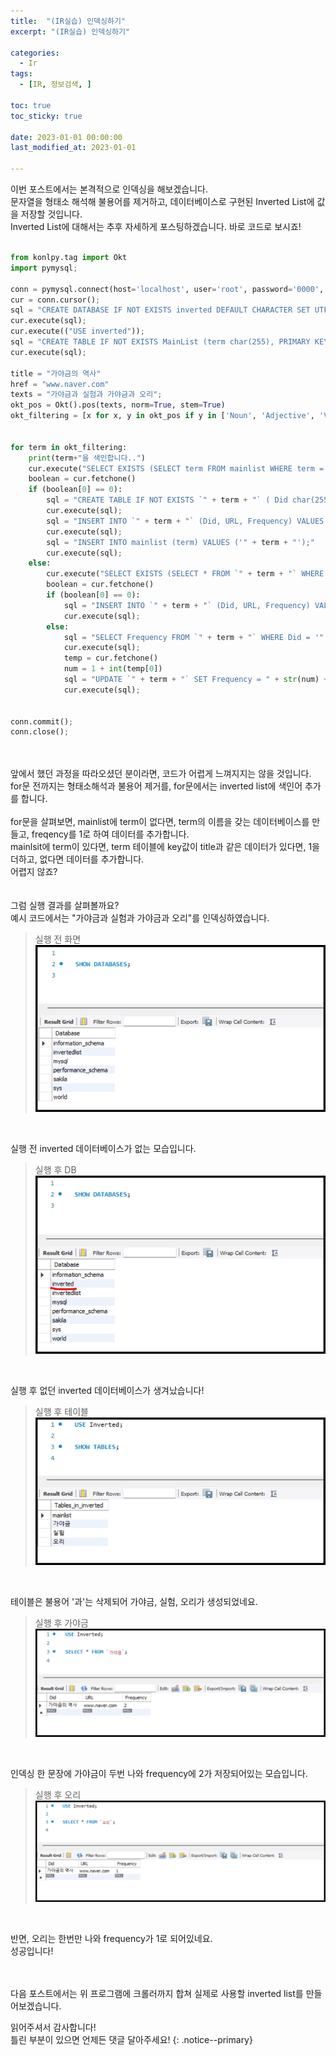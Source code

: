 ```yaml
---
title:  "(IR실습) 인덱싱하기" 
excerpt: "(IR실습) 인덱싱하기"

categories:
  - Ir
tags:
  - [IR, 정보검색, ]

toc: true
toc_sticky: true
 
date: 2023-01-01 00:00:00
last_modified_at: 2023-01-01

---
```

이번 포스트에서는 본격적으로 인덱싱을 해보겠습니다.<br>
문자열을 형태소 해석해 불용어를 제거하고, 데이터베이스로 구현된 Inverted List에 값을 저장할 것입니다.<br>
Inverted List에 대해서는 추후 자세하게 포스팅하겠습니다.
바로 코드로 보시죠!<br><br>

```python
from konlpy.tag import Okt
import pymysql;

conn = pymysql.connect(host='localhost', user='root', password='0000', charset='utf8');
cur = conn.cursor();
sql = "CREATE DATABASE IF NOT EXISTS inverted DEFAULT CHARACTER SET UTF8;";
cur.execute(sql);
cur.execute(("USE inverted"));
sql = "CREATE TABLE IF NOT EXISTS MainList (term char(255), PRIMARY KEY (term));"
cur.execute(sql);

title = "가야금의 역사"
href = "www.naver.com"
texts = "가야금과 실험과 가야금과 오리";
okt_pos = Okt().pos(texts, norm=True, stem=True)
okt_filtering = [x for x, y in okt_pos if y in ['Noun', 'Adjective', 'Verb']]


for term in okt_filtering:
    print(term+"을 색인합니다..")
    cur.execute("SELECT EXISTS (SELECT term FROM mainlist WHERE term = '" + term + "' limit 1) AS FLAG")
    boolean = cur.fetchone()
    if (boolean[0] == 0):
        sql = "CREATE TABLE IF NOT EXISTS `" + term + "` ( Did char(255), URL char(255), Frequency int, PRIMARY KEY (Did));";
        cur.execute(sql);
        sql = "INSERT INTO `" + term + "` (Did, URL, Frequency) VALUES ('" + title + "', '" + href + "', 1);"
        cur.execute(sql);
        sql = "INSERT INTO mainlist (term) VALUES ('" + term + "');"
        cur.execute(sql);
    else:
        cur.execute("SELECT EXISTS (SELECT * FROM `" + term + "` WHERE Did = '" + title + "' limit 1) AS FLAG")
        boolean = cur.fetchone()
        if (boolean[0] == 0):
            sql = "INSERT INTO `" + term + "` (Did, URL, Frequency) VALUES ('" + title + "', '" + href + "', 1);"
            cur.execute(sql);
        else:
            sql = "SELECT Frequency FROM `" + term + "` WHERE Did = '" + title + "';";
            cur.execute(sql);
            temp = cur.fetchone()
            num = 1 + int(temp[0])
            sql = "UPDATE `" + term + "` SET Frequency = " + str(num) + " WHERE Did = '" + title + "';"
            cur.execute(sql);
            

conn.commit();
conn.close();
```
<br><br>
앞에서 했던 과정을 따라오셨던 분이라면, 코드가 어렵게 느껴지지는 않을 것입니다.<br>
for문 전까지는 형태소해석과 불용어 제거를, for문에서는 inverted list에 색인어 추가를 합니다.<br><br>
for문을 살펴보면, mainlist에 term이 없다면, term의 이름을 갖는 데이터베이스를 만들고, freqency를 1로 하여 데이터를 추가합니다.<br>
mainlsit에 term이 있다면, term 테이블에 key값이 title과 같은 데이터가 있다면, 1을 더하고, 없다면 데이터를 추가합니다.<br>
어렵지 않죠?<br><br><br>
그럼 실행 결과를 살펴볼까요?<br>
예시 코드에서는 "가야금과 실험과 가야금과 오리"를 인덱싱하였습니다.<br>

>실행 전 화면<br>
>![실행전](/assets/images/Ir/05/실행전_.png "실행전_")
<br>

실행 전 inverted 데이터베이스가 없는 모습입니다.<br>

>실행 후 DB<br>
>![실행후디비](/assets/images/Ir/05/실행후디비_.png "실행후디비_")
<br>

실행 후 없던 inverted 데이터베이스가 생겨났습니다!<br>

>실행 후 테이블<br>
>![실행후테이블](/assets/images/Ir/05/실행후테이블_.png "실행후테이블_")
<br>

테이블은 불용어 '과'는 삭제되어 가야금, 실험, 오리가 생성되었네요.<br>

>실행 후 가야금<br>
>![실행후가야금](/assets/images/Ir/05/실행후가야금_.png "실행후가야금_")
<br>

인덱싱 한 문장에 가야금이 두번 나와 frequency에 2가 저장되어있는 모습입니다.<br>

>실행 후 오리<br>
>![실행후오리](/assets/images/Ir/05/실행후오리_.png "실행후오리_")
<br>

반면, 오리는 한번만 나와 frequency가 1로 되어있네요.<br>
성공입니다!<br><br><br>

다음 포스트에서는 위 프로그램에 크롤러까지 합쳐 실제로 사용할 inverted list를 만들어보겠습니다.<br>


읽어주셔서 감사합니다! <br>틀린 부분이 있으면 언제든 댓글 달아주세요!
{: .notice--primary} 
